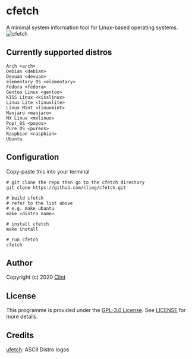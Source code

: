 # cfetch
A minimal system information tool for Linux-based operating systems.
![cfetch](https://clieg.github.io/images/cfetch.png)


## Currently supported distros
```
Arch <arch>
Debian <debian>
Devuan <devuan>
elementary OS <elementary>
Fedora <fedora>
Gentoo Linux <gentoo>
KISS Linux <kisslinux>
Linux Lite <linuxlite>
Linux Mint <linuxmint>
Manjaro <manjaro>
MX Linux <mxlinux>
Pop!_OS <popos>
Pure OS <pureos>
Raspbian <raspbian>
Ubuntu
```


## Configuration
Copy-paste this into your terminal
```
# git clone the repo then go to the cfetch directory
git clone https://github.com/clieg/cfetch.git

# build cfetch
# refer to the list above
# e.g. make ubuntu
make <distro name>

# install cfetch
make install

# run cfetch
cfetch
```


## Author
Copyright (c) 2020 [Clint](https://github.com/clieg)


## License
This programme is provided under the [GPL-3.0 License](https://github.com/clieg/coffeetch/blob/master/LICENSE). See [LICENSE](https://github.com/clieg/coffeetch/blob/master/LICENSE) for more details.


## Credits
[ufetch](https://gitlab.com/jschx/ufetch/): ASCII Distro logos
